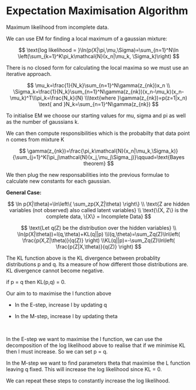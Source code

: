 # Expectation Maximisation Algorithm
Maximum likelihood from incomplete data.

We can use EM for finding a local maximum of a gaussian mixture:

$$ \text{log likelihood = }\ln(p(X|\pi,\mu,\Sigma)=\sum_{n=1}^N\ln \left(\sum_{k=1}^K\pi_k\mathcal{N}(x_n|\mu_k, \Sigma_k)\right) $$

There is no closed form for calculating the local maxima so we must use an iterative approach.

$$ \mu_k=\frac{1}{N_k}\sum_{n=1}^N\gamma(z_{nk})x_n \\ \Sigma_k=\frac{1}{N_k}\sum_{n=1}^N\gamma(z_{nk})(x_n-\mu_k)(x_n-\mu_k)^T\\\pi_k=\frac{N_k}{N} \\\text{where }\gamma(z_{nk})=p(z=1|x_n) \text{ and }N_k=\sum_{n=1}^N\gamma(z_{nk}) $$

To initialise EM we choose our starting values for mu, sigma and pi as well as the number of gaussians k.

We can then compute responsibilities which is the probabilty that data point n comes from mixture K

$$ \gamma(z_{nk})=\frac{\pi_k\mathcal{N}(x_n|\mu_k,\Sigma_k)}{\sum_{j=1}^K(\pi_j\mathcal{N}(x_j,\mu_j\Sigma_j)}\qquad=\text{Bayes theorem} $$

We then plug the new responsabilities into the previous formulae to calculate new constants for each gaussian. 

**General Case:**

$$ \ln p(X|\theta)=\ln\left\{ \sum_zp(X,Z|\theta) \right\} \\ \text{Z are hidden variables (not observed) also called latent variables} \\ \text{\{X, Z\} is the complete data, \{X\} = Incomplete Data} $$

$$ \text{Let q(Z) be the distribution over the hidden variables} \\ \ln(p(X|\theta))=l(q,\theta)+KL(q||p) \\l(q,\theta)=\sum_Zq(Z)\ln\left( \frac{p(X,Z|\theta)}{q(Z)} \right) \\KL(q||p)=-\sum_Zq(Z)\ln\left( \frac{p(Z|X,\theta)}{q(Z)} \right) $$

The KL function above is the KL divergence between probablity distributions p and q. Its a measure of how different those distributions are. KL divergence cannot become negative.

if p = q then KL(p,q) = 0.

Our aim to to maximise the l function above

- In the E-step, increase l by updating q

- In the M-step, increase l by updating theta

<br/>

In the E-step we want to maximise the l function, we can use the decomposition of the log likelihood above to realise that if we minimise KL then l must increase. So we can set p = q.

In the M-step we want to find parameters theta that maximise the L function leaving q fixed. This will increase the log likelihood since KL = 0. 

We can repeat these steps to constantly increase the log likelihood. 

<br/>


